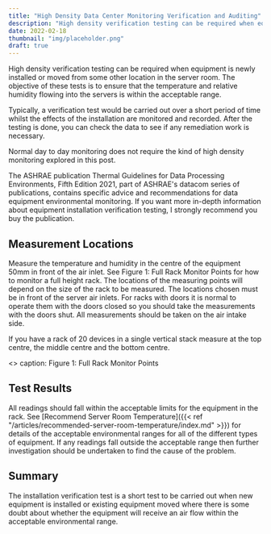```yaml
---
title: "High Density Data Center Monitoring Verification and Auditing"
description: "High density verification testing can be required when equipment is newly installed or moved from some other location in the server room."
date: 2022-02-18
thumbnail: "img/placeholder.png"
draft: true
---
```


High density verification testing can be required when equipment is newly installed or moved from some other location in the server room. The objective of these tests is to ensure that the temperature and relative humidity flowing into the servers is within the acceptable range.

<!--more-->

Typically, a verification test would be carried out over a short period of time whilst the effects of the installation are monitored and recorded. After the testing is done, you can check the data to see if any remediation work is necessary.

Normal day to day monitoring does not require the kind of high density monitoring explored in this post.

The ASHRAE publication Thermal Guidelines for Data Processing Environments, Fifth Edition 2021, part of ASHRAE's datacom series of publications, contains specific advice and recommendations for data equipment environmental monitoring. If you want more in-depth information about equipment installation verification testing, I strongly recommend you buy the publication.

## Measurement Locations

Measure the temperature and humidity in the centre of the equipment 50mm in front of the air inlet. See Figure 1: Full Rack Monitor Points for how to monitor a full height rack. The locations of the measuring points will depend on the size of the rack to be measured. The locations chosen must be in front of the server air inlets. For racks with doors it is normal to operate them with the doors closed so you should take the measurements with the doors shut. All measurements should be taken on the air intake side.

If you have a rack of 20 devices in a single vertical stack measure at the top centre, the middle centre and the bottom centre.

<<Full rack mount points image>>
caption: Figure 1: Full Rack Monitor Points

## Test Results

All readings should fall within the acceptable limits for the equipment in the rack. See [Recommend Server Room Temperature]({{< ref "/articles/recommended-server-room-temperature/index.md" >}}) for details of the acceptable environmental ranges for all of the different types of equipment. If any readings fall outside the acceptable range then further investigation should be undertaken to find the cause of the problem.

## Summary

The installation verification test is a short test to be carried out when new equipment is installed or existing equipment moved where there is some doubt about whether the equipment will receive an air flow within the acceptable environmental range.

